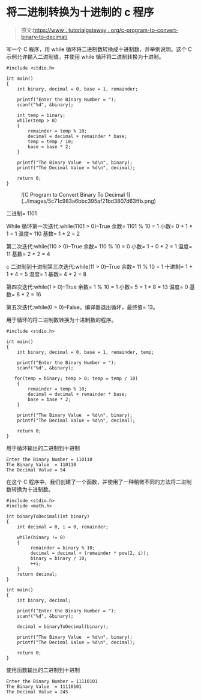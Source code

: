 # 将二进制转换为十进制的 c 程序

> 原文:[https://www . tutorialgateway . org/c-program-to-convert-binary-to-decimal/](https://www.tutorialgateway.org/c-program-to-convert-binary-to-decimal/)

写一个 C 程序，用 while 循环将二进制数转换成十进制数，并举例说明。这个 C 示例允许输入二进制值，并使用 while 循环将二进制转换为十进制。

```
#include <stdio.h>

int main()
{
    int binary, decimal = 0, base = 1, remainder;

    printf("Enter the Binary Number = ");
    scanf("%d", &binary);

    int temp = binary;
    while(temp > 0)
    {
        remainder = temp % 10;
        decimal = decimal + remainder * base;
        temp = temp / 10;
        base = base * 2;
    }

    printf("The Binary Value  = %d\n", binary);
    printf("The Decimal Value = %d\n", decimal);

    return 0;
}
```

<figure class="wp-block-image size-large">![C Program to Convert Binary To Decimal 1](../Images/5c71c983a6bbc395af21bd3807d63ffb.png)</figure>

二进制= 1101

While 循环第一次迭代:while(1101 > 0)–True
余数= 1101 % 10 = 1
小数= 0 + 1 * 1 = 1
温度= 110
基数= 1 * 2 = 2

第二次迭代:while(110 > 0)–True
余数= 110 % 10 = 0
小数= 1 + 0 * 2 = 1
温度= 11
基数= 2 * 2 = 4

c 二进制到十进制第三次迭代:while(11 > 0)–True
余数= 11 % 10 = 1
十进制= 1 + 1 * 4 = 5
温度= 1
基数= 4 * 2 = 8

第四次迭代:while(1 > 0)–True
余数= 1 % 10 = 1
小数= 5 + 1 * 8 = 13
温度= 0
基数= 8 * 2 = 16

第五次迭代:while(0 > 0)–False。编译器退出循环，最终值= 13。

用于循环的将二进制数转换为十进制数的程序。

```
#include <stdio.h>

int main()
{
    int binary, decimal = 0, base = 1, remainder, temp;

    printf("Enter the Binary Number = ");
    scanf("%d", &binary);

   for(temp = binary; temp > 0; temp = temp / 10)
    {
        remainder = temp % 10;
        decimal = decimal + remainder * base;
        base = base * 2;
    }

    printf("The Binary Value  = %d\n", binary);
    printf("The Decimal Value = %d\n", decimal); 

    return 0;
}
```

用于循环输出的二进制到十进制

```
Enter the Binary Number = 110110
The Binary Value  = 110110
The Decimal Value = 54
```

在这个 C 程序中，我们创建了一个函数，并使用了一种稍微不同的方法将二进制数转换为十进制数。

```
#include <stdio.h>
#include <math.h>

int binaryToDecimal(int binary)
{
    int decimal = 0, i = 0, remainder;

    while(binary != 0)
    {
         remainder = binary % 10;
         decimal = decimal + (remainder * pow(2, i));
         binary = binary / 10;
         ++i;
    }
    return decimal;
}

int main()
{
    int binary, decimal;

    printf("Enter the Binary Number = ");
    scanf("%d", &binary);

    decimal = binaryToDecimal(binary);

    printf("The Binary Value  = %d\n", binary);
    printf("The Decimal Value = %d\n", decimal); 

    return 0;
}
```

使用函数输出的二进制到十进制

```
Enter the Binary Number = 11110101
The Binary Value  = 11110101
The Decimal Value = 245
```